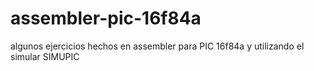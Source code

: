# assembler-pic-16f84a
algunos ejercicios hechos en assembler para PIC 16f84a y utilizando el simular SIMUPIC
